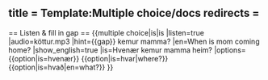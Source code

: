 title = Template:Multiple choice/docs
redirects =
---

== Listen & fill in gap ==
{{multiple choice|is|is
|listen=true
|audio=köttur.mp3
|hint={{gap}} kemur mamma?
|en=When is mom coming home?
|show_english=true
|is=Hvenær kemur mamma heim?
|options=
{{option|is=hvenær}}
{{option|is=hvar|where?}}
{{option|is=hvað|en=what?}}
}}